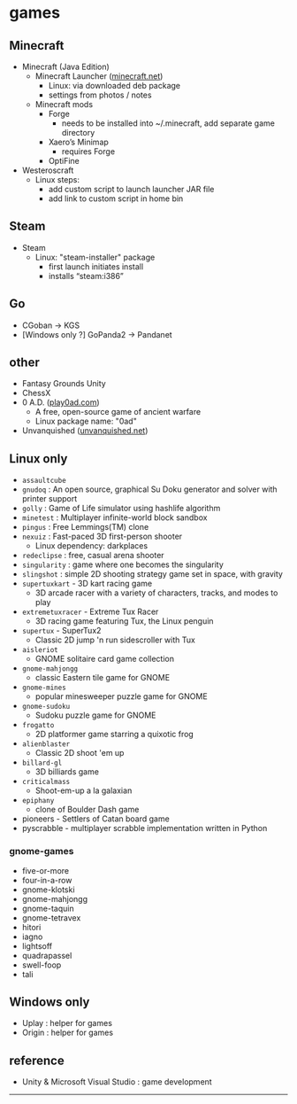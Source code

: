 # games

## Minecraft

- Minecraft (Java Edition)
    - Minecraft Launcher ([minecraft.net](https://www.minecraft.net/en-us))
        - Linux: via downloaded deb package
        - settings from photos / notes
    - Minecraft mods
        - Forge
            - needs to be installed into ~/.minecraft, add separate game directory
        - Xaero’s Minimap
            - requires Forge
        - OptiFine
- Westeroscraft
    - Linux steps:
        - add custom script to launch launcher JAR file
        - add link to custom script in home bin

## Steam

- Steam
    - Linux: "steam-installer" package
        - first launch initiates install
        - installs “steam:i386”

## Go

- CGoban -> KGS
- [Windows only ?] GoPanda2 -> Pandanet

## other

- Fantasy Grounds Unity
- ChessX
- 0 A.D. ([play0ad.com](https://play0ad.com/))
    - A free, open-source game of ancient warfare
    - Linux package name: "0ad"
- Unvanquished ([unvanquished.net](https://unvanquished.net/))

## Linux only

- `assaultcube`
- `gnudoq` : An open source, graphical Su Doku generator and solver with printer support
- `golly` : Game of Life simulator using hashlife algorithm
- `minetest` : Multiplayer infinite-world block sandbox
- `pingus` : Free Lemmings(TM) clone
- `nexuiz` : Fast-paced 3D first-person shooter
    - Linux dependency: darkplaces
- `redeclipse` : free, casual arena shooter
- `singularity` : game where one becomes the singularity
- `slingshot` : simple 2D shooting strategy game set in space, with gravity
- `supertuxkart` - 3D kart racing game
    - 3D arcade racer with a variety of characters, tracks, and modes to play
- `extremetuxracer` - Extreme Tux Racer
    - 3D racing game featuring Tux, the Linux penguin
- `supertux` - SuperTux2
    - Classic 2D jump 'n run sidescroller with Tux
- `aisleriot`
    - GNOME solitaire card game collection
- `gnome-mahjongg`
    - classic Eastern tile game for GNOME
- `gnome-mines`
    - popular minesweeper puzzle game for GNOME
- `gnome-sudoku`
    - Sudoku puzzle game for GNOME
- `frogatto`
    - 2D platformer game starring a quixotic frog
- `alienblaster`
    - Classic 2D shoot 'em up
- `billard-gl`
    - 3D billiards game
- `criticalmass`
    - Shoot-em-up a la galaxian
- `epiphany`
    - clone of Boulder Dash game
- pioneers - Settlers of Catan board game
- pyscrabble - multiplayer scrabble implementation written in Python

### gnome-games

- five-or-more
- four-in-a-row
- gnome-klotski
- gnome-mahjongg
- gnome-taquin
- gnome-tetravex
- hitori
- iagno
- lightsoff
- quadrapassel
- swell-foop
- tali

## Windows only

- Uplay : helper for games
- Origin : helper for games

## reference

- Unity & Microsoft Visual Studio : game development

-------------------------------------------------------------------------------
